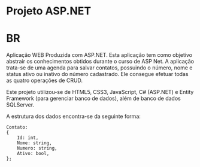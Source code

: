 # Projeto ASP.NET

# BR
Aplicação WEB Produzida com ASP.NET. Esta aplicação tem como objetivo abstrair os conhecimentos obtidos durante o curso de ASP Net. A aplicação trata-se de uma agenda para salvar contatos, possuindo o número, nome e status ativo ou inativo do número cadastrado. Ele consegue efetuar todas as quatro operações de CRUD. 

Este projeto utilizou-se de HTML5, CSS3, JavaScript, C# (ASP.NET) e Entity Framework (para gerenciar banco de dados), além de banco de dados SQLServer.

A estrutura dos dados encontra-se da seguinte forma: 

```
Contato:
{
    Id: int,
    Nome: string,
    Numero: string,
    Ativo: bool,
};
```
